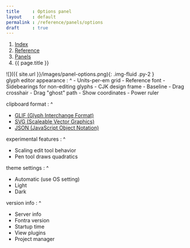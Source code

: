 ```yaml
---
title     : Options panel
layout    : default
permalink : /reference/panels/options
draft     : true
---
```


<nav aria-label="breadcrumb">
  <ol class="breadcrumb small">
    <li class="breadcrumb-item"><a href="{{ site.url }}">Index</a></li>
    <li class="breadcrumb-item"><a href="../../../reference">Reference</a></li>
    <li class="breadcrumb-item"><a href="../panels">Panels</a></li>
    <li class="breadcrumb-item active" aria-current="page">{{ page.title }}</li>
  </ol>
</nav>

<div class='row'>
<div class='col-md' markdown='1'>
![]({{ site.url }}/images/panel-options.png){: .img-fluid .py-2 }
</div>
<div class='col-md' markdown='1'>
glyph editor appearance
: ^
  - Units-per-em grid
  - Reference font
  - Sidebearings for non-editing glyphs
  - CJK design frame
  - Baseline
  - Drag crosshair
  - Drag "ghost" path
  - Show coordinates
  - Power ruler

clipboard format
: ^
  - [GLIF (Glyph Interchange Format)](http://unifiedfontobject.org/versions/ufo3/glyphs/glif/)
  - [SVG (Scaleable Vector Graphics)](http://developer.mozilla.org/en-US/docs/Web/SVG)
  - [JSON (JavaScript Object Notation)](http://www.json.org/)

experimental features
: ^
  - Scaling edit tool behavior
  - Pen tool draws quadratics

theme settings
: ^
  - Automatic (use OS setting)
  - Light
  - Dark

version info
: ^
  - Server info
  - Fontra version
  - Startup time
  - View plugins
  - Project manager

</div>
</div>

